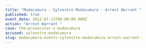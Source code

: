 ```yaml
---
title: "Mudacumura - Sylvestre Mudacumura - Arrest Warrant "
published: true
event_date: 2012-07-13T00:00:00.000Z
action: "Arrest Warrant "
case: the-prosecutor-v-mudacumura
accused: sylvestre-mudacumura
slug: mudacumura-events-sylvestre-mudacumura-arrest-warrant-
---
```

